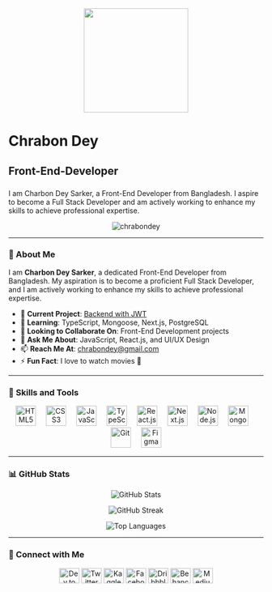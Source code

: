 <div align="center">
  <img height="206" src="https://i.ibb.co.com/QQp9v5W/Black-Minimal-Motivation-Quote-Linked-In-Banner.png"  />
</div>

###

<h1 align="left">Chrabon Dey</h1>

###

<h2 align="left">Front-End-Developer</h2>

###

<p align="left">I am Charbon Dey Sarker, a Front-End Developer from Bangladesh. I aspire to become a Full Stack Developer and am actively working to enhance my skills to achieve professional expertise.</p>

<p align="center">  
  <img src="https://github-profile-trophy.vercel.app/?username=chrabondey" alt="chrabondey" />
</p>

---

### 🌟 About Me

I am **Charbon Dey Sarker**, a dedicated Front-End Developer from Bangladesh. My aspiration is to become a proficient Full Stack Developer, and I am actively working to enhance my skills to achieve professional expertise.

- 🔭 **Current Project**: [Backend with JWT](https://github.com/ChrabonDey/Historical_Artifacts)  
- 🌱 **Learning**: TypeScript, Mongoose, Next.js, PostgreSQL  
- 👯 **Looking to Collaborate On**: Front-End Development projects  
- 💬 **Ask Me About**: JavaScript, React.js, and UI/UX Design  
- 📫 **Reach Me At**: chrabondey@gmail.com  
- ⚡ **Fun Fact**: I love to watch movies 🎥  

---

### 🚀 Skills and Tools

<div align="center">
  <img src="https://cdn.jsdelivr.net/gh/devicons/devicon/icons/html5/html5-original.svg" height="40" alt="HTML5" />
  <img width="12" />
  <img src="https://cdn.jsdelivr.net/gh/devicons/devicon/icons/css3/css3-original.svg" height="40" alt="CSS3" />
  <img width="12" />
  <img src="https://cdn.jsdelivr.net/gh/devicons/devicon/icons/javascript/javascript-original.svg" height="40" alt="JavaScript" />
  <img width="12" />
  <img src="https://cdn.jsdelivr.net/gh/devicons/devicon/icons/typescript/typescript-original.svg" height="40" alt="TypeScript" />
  <img width="12" />
  <img src="https://cdn.jsdelivr.net/gh/devicons/devicon/icons/react/react-original.svg" height="40" alt="React.js" />
  <img width="12" />
  <img src="https://cdn.jsdelivr.net/gh/devicons/devicon/icons/nextjs/nextjs-original.svg" height="40" alt="Next.js" />
  <img width="12" />
  <img src="https://cdn.jsdelivr.net/gh/devicons/devicon/icons/nodejs/nodejs-original.svg" height="40" alt="Node.js" />
  <img width="12" />
  <img src="https://cdn.jsdelivr.net/gh/devicons/devicon/icons/mongodb/mongodb-original.svg" height="40" alt="MongoDB" />
  <img width="12" />
  <img src="https://cdn.jsdelivr.net/gh/devicons/devicon/icons/git/git-original.svg" height="40" alt="Git" />
  <img width="12" />
  <img src="https://cdn.jsdelivr.net/gh/devicons/devicon/icons/figma/figma-original.svg" height="40" alt="Figma" />
</div>

---

### 📊 GitHub Stats

<p align="center">
  <img src="https://github-readme-stats.vercel.app/api?username=chrabondey&show_icons=true&theme=radical" alt="GitHub Stats" />
</p>
<p align="center">
  <img src="https://github-readme-streak-stats.herokuapp.com/?user=chrabondey&theme=radical" alt="GitHub Streak" />
</p>
<p align="center">
  <img src="https://github-readme-stats.vercel.app/api/top-langs/?username=chrabondey&layout=compact&theme=radical" alt="Top Languages" />
</p>

---

### 🔗 Connect with Me

<p align="center">
  <a href="https://dev.to/chrabon_dey" target="_blank"><img src="https://raw.githubusercontent.com/rahuldkjain/github-profile-readme-generator/master/src/images/icons/Social/devto.svg" alt="Dev.to" height="30" width="40" /></a>
  <a href="https://twitter.com/chrabondey" target="_blank"><img src="https://raw.githubusercontent.com/rahuldkjain/github-profile-readme-generator/master/src/images/icons/Social/twitter.svg" alt="Twitter" height="30" width="40" /></a>
  <a href="https://kaggle.com/chrabondey" target="_blank"><img src="https://raw.githubusercontent.com/rahuldkjain/github-profile-readme-generator/master/src/images/icons/Social/kaggle.svg" alt="Kaggle" height="30" width="40" /></a>
  <a href="https://facebook.com/chrabondey" target="_blank"><img src="https://raw.githubusercontent.com/rahuldkjain/github-profile-readme-generator/master/src/images/icons/Social/facebook.svg" alt="Facebook" height="30" width="40" /></a>
  <a href="https://dribbble.com/chrabon" target="_blank"><img src="https://raw.githubusercontent.com/rahuldkjain/github-profile-readme-generator/master/src/images/icons/Social/dribbble.svg" alt="Dribbble" height="30" width="40" /></a>
  <a href="https://www.behance.net/chrabondey" target="_blank"><img src="https://raw.githubusercontent.com/rahuldkjain/github-profile-readme-generator/master/src/images/icons/Social/behance.svg" alt="Behance" height="30" width="40" /></a>
  <a href="https://medium.com/@chrabondey" target="_blank"><img src="https://raw.githubusercontent.com/rahuldkjain/github-profile-readme-generator/master/src/images/icons/Social/medium.svg" alt="Medium" height="30" width="40" /></a>
</p>




